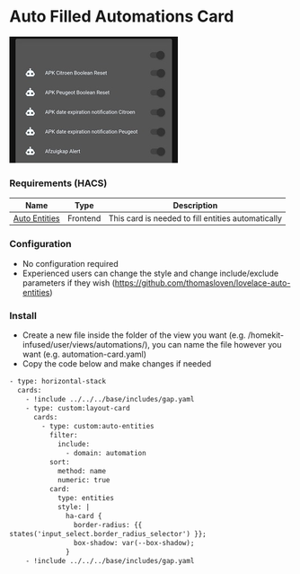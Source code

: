 # Auto Filled Automations Card
![Homekit Infused](../images/automations-card.png)


### Requirements (HACS)
| Name | Type  | Description |
|----------------------------------|-------------|---------------------------------------------------------------------------------------------------------------------------------------------------------------------------------------------------------|
| [Auto Entities](https://github.com/thomasloven/lovelace-auto-entities) | Frontend | This card is needed to fill entities automatically |

### Configuration
- No configuration required 
- Experienced users can change the style and change include/exclude parameters if they wish (https://github.com/thomasloven/lovelace-auto-entities)

### Install
- Create a new file inside the folder of the view you want (e.g. /homekit-infused/user/views/automations/), you can name the file however you want (e.g. automation-card.yaml)
- Copy the code below and make changes if needed

```
- type: horizontal-stack
  cards:
    - !include ../../../base/includes/gap.yaml
    - type: custom:layout-card
      cards:
        - type: custom:auto-entities
          filter:
            include:
              - domain: automation
          sort:
            method: name
            numeric: true
          card:
            type: entities
            style: |
              ha-card {
                border-radius: {{ states('input_select.border_radius_selector') }};
                box-shadow: var(--box-shadow);
              }
    - !include ../../../base/includes/gap.yaml
```
